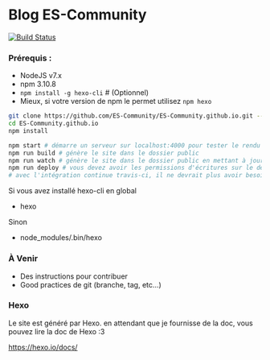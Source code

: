 # Blog ES-Community

[![Build Status](https://travis-ci.org/ES-Community/ES-Community.github.io.svg?branch=source)](https://travis-ci.org/ES-Community/ES-Community.github.io)

### Prérequis :
- NodeJS v7.x
- npm 3.10.8
- `npm install -g hexo-cli` # (Optionnel)
- Mieux, si votre version de npm le permet utilisez `npm hexo`

```bash
git clone https://github.com/ES-Community/ES-Community.github.io.git --recursive
cd ES-Community.github.io
npm install

npm start # démarre un serveur sur localhost:4000 pour tester le rendu du site
npm run build # génère le site dans le dossier public
npm run watch # génère le site dans le dossier public en mettant à jour lors de changement dans les fichiers
npm run deploy # vous devez avoir les permissions d'écritures sur le dépôt
# avec l'intégration continue travis-ci, il ne devrait plus avoir besoin de la dernière commande
```

Si vous avez installé hexo-cli en global
- hexo

Sinon
- node_modules/.bin/hexo

### À Venir
- Des instructions pour contribuer
- Good practices de git (branche, tag, etc...)

### Hexo
Le site est généré par Hexo. en attendant que je fournisse de la doc, vous pouvez lire la doc de Hexo :3

https://hexo.io/docs/
